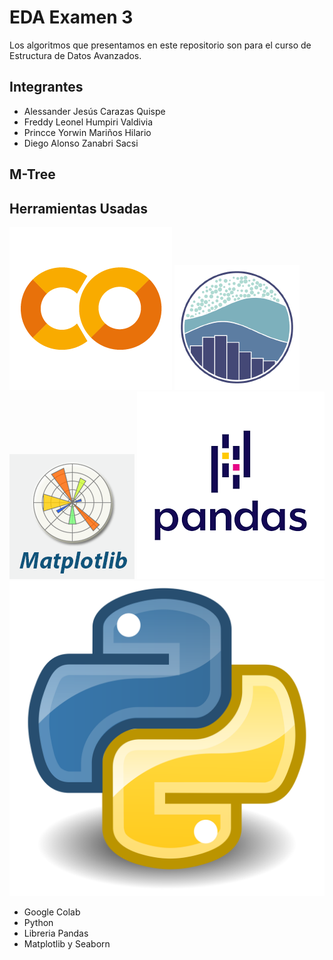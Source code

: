 # EDA Examen 3
Los algoritmos que presentamos en este repositorio son para el curso de Estructura de Datos Avanzados.
## Integrantes
- Alessander Jesús Carazas Quispe
- Freddy Leonel Humpiri Valdivia
- Princce Yorwin Mariños Hilario
- Diego Alonso Zanabri Sacsi

## M-Tree

## Herramientas Usadas
![Ejemplo de imagen](/img/Colab.png)
![Ejemplo de imagen](/img/seaborn.png)
![Ejemplo de imagen](/img/matplotlib.png)
![Ejemplo de imagen](/img/pandas.png)
![Ejemplo de imagen](/img/python.png)
- Google Colab
- Python
- Libreria Pandas
- Matplotlib y Seaborn
